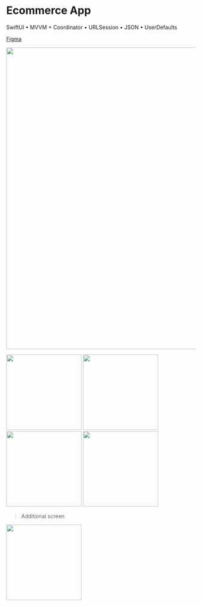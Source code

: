 # Ecommerce App

SwiftUI • MVVM + Coordinator • URLSession • JSON • UserDefaults 

 [Figma](https://www.figma.com/file/X5X9I8ODgOZoi7WFEjTpFj/Effective-Mobile-TT?node-id=0%3A1&t=84V7O5NERkOhtPUL-1)

<p>
<img src="https://github.com/v3n3ra/-ff-ctiv---obiL-E-TestTask/blob/main/Screenshots/Figma.png" width="800">
</p>
<p>
<img src="https://github.com/v3n3ra/-ff-ctiv---obiL-E-TestTask/blob/main/Screenshots/Screen.gif" width="200">  <img src="https://github.com/v3n3ra/-ff-ctiv---obiL-E-TestTask/blob/main/Screenshots/InvalidEmail.png" width="200"> <img src="https://github.com/v3n3ra/-ff-ctiv---obiL-E-TestTask/blob/main/Screenshots/SubmitInfo.png" width="200"> <img src="https://github.com/v3n3ra/-ff-ctiv---obiL-E-TestTask/blob/main/Screenshots/User.png" width="200"> 
</p>

> Additional screen
<p>
<img src="https://github.com/v3n3ra/-ff-ctiv---obiL-E-TestTask/blob/main/Screenshots/DetailScreen.gif" width="200">
</p>



